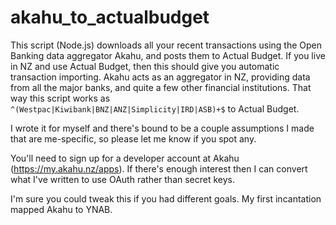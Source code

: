 # akahu_to_actualbudget

This script (Node.js) downloads all your recent transactions using the Open Banking data aggregator Akahu, and posts them to Actual Budget.  If you live in NZ and use Actual Budget, then this should give you automatic transaction importing.
Akahu acts as an aggregator in NZ, providing data from all the major banks, and quite a few other financial institutions.  That way this script works as `^(Westpac|Kiwibank|BNZ|ANZ|Simplicity|IRD|ASB)+$` to Actual Budget.

I wrote it for myself and there's bound to be a couple assumptions I made that are me-specific, so please let me know if you spot any.  

You'll need to sign up for a developer account at Akahu (https://my.akahu.nz/apps).  If there's enough interest then I can convert what I've written to use OAuth rather than secret keys.

I'm sure you could tweak this if you had different goals.  My first incantation mapped Akahu to YNAB.
